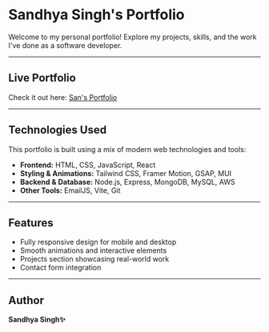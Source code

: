 # Sandhya Singh's Portfolio

Welcome to my personal portfolio! Explore my projects, skills, and the work I've done as a software developer.

---

## Live Portfolio

Check it out here: [San's Portfolio](https://san-s-portfolio-hnwz.vercel.app/)

---

## Technologies Used

This portfolio is built using a mix of modern web technologies and tools:

- **Frontend:** HTML, CSS, JavaScript, React  
- **Styling & Animations:** Tailwind CSS, Framer Motion, GSAP, MUI  
- **Backend & Database:** Node.js, Express, MongoDB, MySQL, AWS  
- **Other Tools:** EmailJS, Vite, Git  

---

## Features

- Fully responsive design for mobile and desktop  
- Smooth animations and interactive elements  
- Projects section showcasing real-world work  
- Contact form integration  

---

## Author

**Sandhya Singh✨**  
